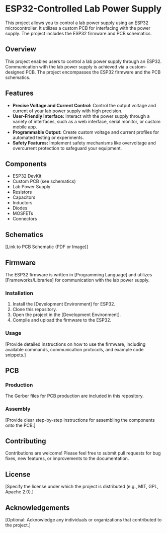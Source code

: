 # ESP32-Controlled Lab Power Supply

This project allows you to control a lab power supply using an ESP32 microcontroller. It utilizes a custom PCB for interfacing with the power supply. The project includes the ESP32 firmware and PCB schematics.

## Overview

This project enables users to control a lab power supply through an ESP32. Communication with the lab power supply is achieved via a custom-designed PCB. The project encompasses the ESP32 firmware and the PCB schematics.

## Features

* **Precise Voltage and Current Control:**  Control the output voltage and current of your lab power supply with high precision.
* **User-Friendly Interface:**  Interact with the power supply through a variety of interfaces, such as a web interface, serial monitor, or custom mobile app.
* **Programmable Output:**  Create custom voltage and current profiles for automated testing or experiments.
* **Safety Features:**  Implement safety mechanisms like overvoltage and overcurrent protection to safeguard your equipment.

## Components

* ESP32 DevKit
* Custom PCB (see schematics)
* Lab Power Supply
* Resistors
* Capacitors
* Inductors
* Diodes
* MOSFETs
* Connectors

## Schematics

[Link to PCB Schematic (PDF or Image)]

## Firmware

The ESP32 firmware is written in [Programming Language] and utilizes [Frameworks/Libraries] for communication with the lab power supply.

### Installation

1. Install the [Development Environment] for ESP32.
2. Clone this repository.
3. Open the project in the [Development Environment].
4. Compile and upload the firmware to the ESP32.

### Usage

[Provide detailed instructions on how to use the firmware, including available commands, communication protocols, and example code snippets.]

## PCB

### Production

The Gerber files for PCB production are included in this repository.

### Assembly

[Provide clear step-by-step instructions for assembling the components onto the PCB.]

## Contributing

Contributions are welcome! Please feel free to submit pull requests for bug fixes, new features, or improvements to the documentation.

## License

[Specify the license under which the project is distributed (e.g., MIT, GPL, Apache 2.0).]

## Acknowledgements

[Optional: Acknowledge any individuals or organizations that contributed to the project.]
